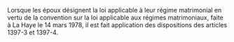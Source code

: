   
Lorsque les époux désignent la loi applicable à leur régime matrimonial en vertu de la convention sur la loi applicable aux régimes matrimoniaux, faite à La Haye le 14 mars 1978, il est fait application des dispositions des articles 1397-3 et 1397-4.  

  
